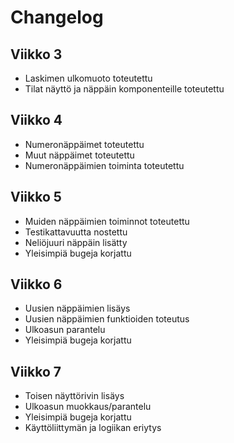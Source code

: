 # Changelog

## Viikko 3

- Laskimen ulkomuoto toteutettu
- Tilat näyttö ja näppäin komponenteille toteutettu

## Viikko 4

- Numeronäppäimet toteutettu
- Muut näppäimet toteutettu
- Numeronäppäimien toiminta toteutettu

## Viikko 5

- Muiden näppäimien toiminnot toteutettu
- Testikattavuutta nostettu
- Neliöjuuri näppäin lisätty
- Yleisimpiä bugeja korjattu 

## Viikko 6

- Uusien näppäimien lisäys
- Uusien näppäimien funktioiden toteutus
- Ulkoasun parantelu
- Yleisimpiä bugeja korjattu

## Viikko 7 

- Toisen näyttörivin lisäys
- Ulkoasun muokkaus/parantelu
- Yleisimpiä bugeja korjattu
- Käyttöliittymän ja logiikan eriytys



